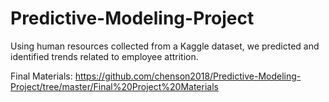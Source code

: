 # Predictive-Modeling-Project

Using human resources collected from a Kaggle dataset, we predicted and identified trends related to employee attrition.

Final Materials: https://github.com/chenson2018/Predictive-Modeling-Project/tree/master/Final%20Project%20Materials
